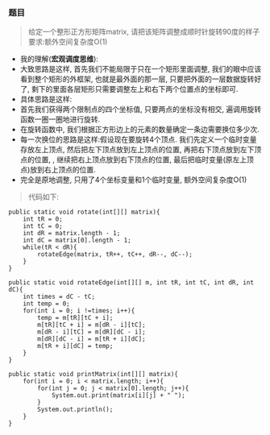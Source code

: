 ### 题目
> 给定一个整形正方形矩阵matrix, 请把该矩阵调整成顺时针旋转90度的样子  
要求:额外空间复杂度O(1)

- 我的理解(**宏观调度思维**):
- 大致思路是这样, 首先我们不能局限于只在一个矩形里面调整, 我们的眼中应该看到整个矩形的外框架, 也就是最外面的那一层, 只要把外面的一层数据旋转好了, 剩下的里面各层矩形只需要调整左上和右下两个位置点的坐标即可.
- 具体思路是这样:
- 首先我们获得两个限制点的四个坐标值, 只要两点的坐标没有相交, 遍调用旋转函数一圈一圈地进行旋转. 
- 在旋转函数中, 我们根据正方形边上的元素的数量确定一条边需要换位多少次.
- 每一次换位的思路是这样:假设现在要旋转4个顶点. 我们先定义一个临时变量存放左上顶点, 然后把左下顶点放到左上顶点的位置, 再把右下顶点放到左下顶点的位置, , 继续把右上顶点放到右下顶点的位置, 最后把临时变量(原左上顶点)放到右上顶点的位置.
- 完全是原地调整, 只用了4个坐标变量和1个临时变量, 额外空间复杂度O(1)

> 代码如下:

```
public static void rotate(int[][] matrix){
    int tR = 0;
    int tC = 0;
    int dR = matrix.length - 1;
    int dC = matrix[0].length - 1;
    while(tR < dR){
        rotateEdge(matrix, tR++, tC++, dR--, dC--);
    }
}

public static void rotateEdge(int[][] m, int tR, int tC, int dR, int dC){
    int times = dC - tC;
    int temp = 0;
    for(int i = 0; i !=times; i++){
        temp = m[tR][tC + i];
        m[tR][tC + i] = m[dR - i][tC];
        m[dR - i][tC] = m[dR][dC - i];
        m[dR][dC - i] = m[tR + i][dC];
        m[tR + i][dC] = temp;
    }
}

public static void printMatrix(int[][] matrix){
    for(int i = 0; i < matrix.length; i++){
        for(int j = 0; j < matrix[0].length; j++){
            System.out.print(matrix[i][j] + " ");
        }
        System.out.println();
    }
}
```